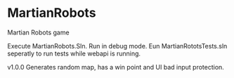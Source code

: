 # MartianRobots
 Martian Robots game

Execute MartianRobots.Sln.
Run in debug mode.
Eun MartianRototsTests.sln seperatly to run tests while webapi is running.

v1.0.0 Generates random map, has a win point and UI bad input protection.
